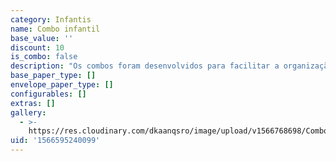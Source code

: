 ```yaml
---
category: Infantis
name: Combo infantil
base_value: ''
discount: 10
is_combo: false
description: "Os combos foram desenvolvidos para facilitar a organização do\r evento e oferecer um conjunto de possibilidades por um preço mais acessível. Você pode compor o combo com os itens que\r preferir e o desconto varia de 5% a 10% de acordo com a\r quantidade final.\r \n\n\\* O convite é peça obrigatória em todos os combos.\r\n\n\\* O desconto para o combo infantil é aplicado para compras com\r no mínimo 4 itens diferentes.\r\n\n\\* A produção e entrega de todos os itens é feita em uma única remessa. Pedidos de um mesmo evento feitos em períodos distintos de forma avulsa não configuram combo e não garantem desconto.\n\nAlgumas sugestões de itens que podem ser combinados:\r\n\nConvite\r\n\nCardápio\r\n\nMarcador de mesa\r\n\nToppers\r\n\nCaketopper\r\n\nTags\r\n\nAdesivos\r\n\nLetras 3D\r\n\nLatinha\r\n\nCaixinha de acrílico\r\n\nKits de caixinhas personalizadas"
base_paper_type: []
envelope_paper_type: []
configurables: []
extras: []
gallery:
  - >-
    https://res.cloudinary.com/dkaanqsro/image/upload/v1566768698/Combo_infantil_iifp7s.jpg
uid: '1566595240099'
---
```


